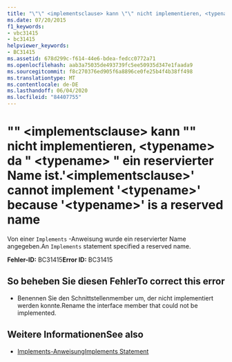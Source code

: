 ```yaml
---
title: "\"\" <implementsclause> kann \"\" nicht implementieren, <typename> da \" <typename> \" ein reservierter Name ist."
ms.date: 07/20/2015
f1_keywords:
- vbc31415
- bc31415
helpviewer_keywords:
- BC31415
ms.assetid: 678d299c-f614-44e6-bdea-fedcc0772a71
ms.openlocfilehash: aab3a75035de493739fc5ee50935d347e1faada9
ms.sourcegitcommit: f8c270376ed905f6a8896ce0fe25b4f4b38ff498
ms.translationtype: MT
ms.contentlocale: de-DE
ms.lasthandoff: 06/04/2020
ms.locfileid: "84407755"
---
```

# <a name="implementsclause-cannot-implement-typename-because-typename-is-a-reserved-name"></a><span data-ttu-id="6031b-102">"" \<implementsclause> kann "" nicht implementieren, \<typename> da " \<typename> " ein reservierter Name ist.</span><span class="sxs-lookup"><span data-stu-id="6031b-102">'\<implementsclause>' cannot implement '\<typename>' because '\<typename>' is a reserved name</span></span>
<span data-ttu-id="6031b-103">Von einer `Implements` -Anweisung wurde ein reservierter Name angegeben.</span><span class="sxs-lookup"><span data-stu-id="6031b-103">An `Implements` statement specified a reserved name.</span></span>  
  
 <span data-ttu-id="6031b-104">**Fehler-ID:** BC31415</span><span class="sxs-lookup"><span data-stu-id="6031b-104">**Error ID:** BC31415</span></span>  
  
## <a name="to-correct-this-error"></a><span data-ttu-id="6031b-105">So beheben Sie diesen Fehler</span><span class="sxs-lookup"><span data-stu-id="6031b-105">To correct this error</span></span>  
  
- <span data-ttu-id="6031b-106">Benennen Sie den Schnittstellenmember um, der nicht implementiert werden konnte.</span><span class="sxs-lookup"><span data-stu-id="6031b-106">Rename the interface member that could not be implemented.</span></span>  
  
## <a name="see-also"></a><span data-ttu-id="6031b-107">Weitere Informationen</span><span class="sxs-lookup"><span data-stu-id="6031b-107">See also</span></span>

- [<span data-ttu-id="6031b-108">Implements-Anweisung</span><span class="sxs-lookup"><span data-stu-id="6031b-108">Implements Statement</span></span>](../language-reference/statements/implements-statement.md)
